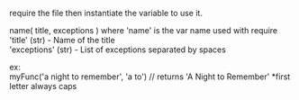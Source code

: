 require the file then instantiate the variable to use it.

name( title, exceptions )
where
'name' is the var name used with require<br>
'title' (str) - Name of the title<br>
'exceptions' (str) - List of exceptions separated by spaces<br>

ex:<br>
  myFunc('a night to remember', 'a to') // returns 'A Night to Remember' *first letter always caps
